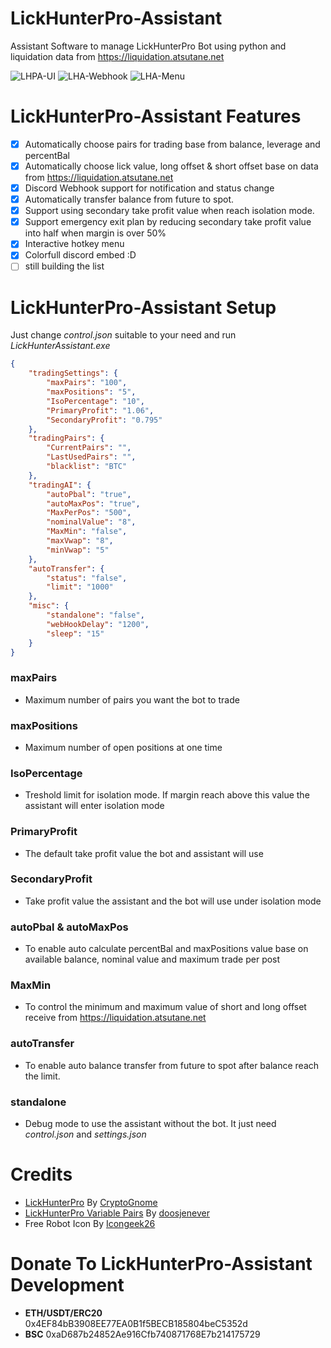 # LickHunterPro-Assistant
Assistant Software to manage LickHunterPro Bot using python and liquidation data from https://liquidation.atsutane.net

![LHPA-UI](https://user-images.githubusercontent.com/6040550/121283129-33751100-c90d-11eb-8435-93f81acf2bfd.PNG)
![LHA-Webhook](https://user-images.githubusercontent.com/6040550/121284778-f6f6e480-c90f-11eb-965c-1c0d0cab4177.PNG)
![LHA-Menu](https://user-images.githubusercontent.com/6040550/121283197-4f78b280-c90d-11eb-8483-cc99fd1ac573.PNG)

# LickHunterPro-Assistant Features
- [x] Automatically choose pairs for trading base from balance, leverage and percentBal
- [x] Automatically choose lick value, long offset & short offset base on data from https://liquidation.atsutane.net
- [x] Discord Webhook support for notification and status change
- [x] Automatically transfer balance from future to spot.
- [x] Support using secondary take profit value when reach isolation mode.
- [x] Support emergency exit plan by reducing secondary take profit value into half when margin is over 50%
- [x] Interactive hotkey menu
- [x] Colorfull discord embed :D
- [ ] still building the list

# LickHunterPro-Assistant Setup
Just change *control.json* suitable to your need and run *LickHunterAssistant.exe*
```json
{
    "tradingSettings": {
        "maxPairs": "100",
        "maxPositions": "5",
        "IsoPercentage": "10",
        "PrimaryProfit": "1.06",
        "SecondaryProfit": "0.795"
    },
    "tradingPairs": {
        "CurrentPairs": "",
        "LastUsedPairs": "",
        "blacklist": "BTC"
    },
    "tradingAI": {
        "autoPbal": "true",
        "autoMaxPos": "true",
        "MaxPerPos": "500",
        "nominalValue": "8",
        "MaxMin": "false",
        "maxVwap": "8",
        "minVwap": "5"
    },
    "autoTransfer": {
        "status": "false",
        "limit": "1000"
    },
    "misc": {
        "standalone": "false",
        "webHookDelay": "1200",
        "sleep": "15"
    }
}
```
### maxPairs
- Maximum number of pairs you want the bot to trade
### maxPositions
- Maximum number of open positions at one time
### IsoPercentage
- Treshold limit for isolation mode. If margin reach above this value the assistant will enter isolation mode
### PrimaryProfit
- The default take profit value the bot and assistant will use
### SecondaryProfit
- Take profit value the assistant and the bot will use under isolation mode
### autoPbal & autoMaxPos
- To enable auto calculate percentBal and maxPositions value base on available balance, nominal value and maximum trade per post
### MaxMin
- To control the minimum and maximum value of short and long offset receive from https://liquidation.atsutane.net
### autoTransfer
- To enable auto balance transfer from future to spot after balance reach the limit.
### standalone
- Debug mode to use the assistant without the bot. It just need *control.json* and *settings.json*

# Credits
- [LickHunterPro](https://github.com/CryptoGnome/LickHunterPRO) By [CryptoGnome](https://github.com/CryptoGnome)
- [LickHunterPro Variable Pairs](https://github.com/doosjenever/Scripts) By [doosjenever](https://github.com/doosjenever)
- Free Robot Icon By [Icongeek26](https://www.flaticon.com/authors/icongeek26)

# Donate To LickHunterPro-Assistant Development
- **ETH/USDT/ERC20** 0x4EF84bB3908EE77EA0B1f5BECB185804beC5352d
- **BSC** 0xaD687b24852Ae916Cfb740871768E7b214175729
